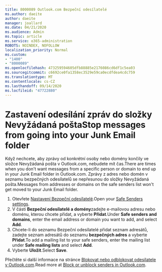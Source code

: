 ```yaml
---
title: 8000089 Outlook.com Bezpeční odesílatelé
ms.author: daeite
author: daeite
manager: joallard
ms.date: 04/21/2020
ms.audience: Admin
ms.topic: article
ms.service: o365-administration
ROBOTS: NOINDEX, NOFOLLOW
localization_priority: Normal
ms.custom:
- "1400"
- "8000089"
ms.openlocfilehash: 473259594605dfb88885e2176086cd6df1c5ea03
ms.sourcegitcommit: c6692ce0fa1358ec3529e59ca0ecdfdea4cdc759
ms.translationtype: MT
ms.contentlocale: cs-CZ
ms.lasthandoff: 09/14/2020
ms.locfileid: "47722880"
---
```

# <a name="stop-messages-from-going-into-your-junk-email-folder"></a><span data-ttu-id="7fdba-102">Zastavení odesílání zpráv do složky Nevyžádaná pošta</span><span class="sxs-lookup"><span data-stu-id="7fdba-102">Stop messages from going into your Junk Email folder</span></span>

<span data-ttu-id="7fdba-103">Když nechcete, aby zprávy od konkrétní osoby nebo domény končily ve složce Nevyžádaná pošta v Outlook.com, nebudete mít čas.</span><span class="sxs-lookup"><span data-stu-id="7fdba-103">There are times when you don't want messages from a specific person or domain to end up in your Junk Email folder in Outlook.com.</span></span> <span data-ttu-id="7fdba-104">Zprávy z adres nebo domén v seznamu bezpečných odesílatelů se nepřesunou do složky Nevyžádaná pošta.</span><span class="sxs-lookup"><span data-stu-id="7fdba-104">Messages from addresses or domains on the safe senders list won't get moved to your Junk Email folder.</span></span>

1. <span data-ttu-id="7fdba-105">Otevřete [Nastavení Bezpeční odesílatelé](https://go.microsoft.com/fwlink/?linkid=2035804).</span><span class="sxs-lookup"><span data-stu-id="7fdba-105">Open your [Safe Senders settings](https://go.microsoft.com/fwlink/?linkid=2035804).</span></span>
2. <span data-ttu-id="7fdba-106">V části **Bezpeční odesílatelé a domény**zadejte e-mailovou adresu nebo doménu, kterou chcete přidat, a vyberte **Přidat**.</span><span class="sxs-lookup"><span data-stu-id="7fdba-106">Under **Safe senders and domains**, enter the email address or domain you want to add, and select **Add**.</span></span>
3. <span data-ttu-id="7fdba-107">Chcete-li do seznamu Bezpeční odesílatelé přidat seznam adresátů, zadejte seznam adresátů do seznamu **bezpečných adres** a vyberte **Přidat**.</span><span class="sxs-lookup"><span data-stu-id="7fdba-107">To add a mailing list to your safe senders, enter the mailing list under **Safe mailing lists** and select **Add**.</span></span>
4. <span data-ttu-id="7fdba-108">Vyberte **Uložit**.</span><span class="sxs-lookup"><span data-stu-id="7fdba-108">Select **Save**.</span></span>

<span data-ttu-id="7fdba-109">Přečtěte si další informace na stránce [Blokovat nebo odblokovat odesílatele v Outlook.com](https://support.office.com/article/afba1c94-77bb-4f50-8b85-057cf52f4d5e?wt.mc_id=Office_Outlook_com_Alchemy).</span><span class="sxs-lookup"><span data-stu-id="7fdba-109">Read more at [Block or unblock senders in Outlook.com](https://support.office.com/article/afba1c94-77bb-4f50-8b85-057cf52f4d5e?wt.mc_id=Office_Outlook_com_Alchemy).</span></span>
